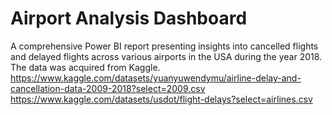 # Airport Analysis Dashboard
A comprehensive Power BI report presenting insights into cancelled flights and delayed flights across various airports in the USA during the year 2018. <br/>
The data was acquired from Kaggle. <br/>
https://www.kaggle.com/datasets/yuanyuwendymu/airline-delay-and-cancellation-data-2009-2018?select=2009.csv <br/>
https://www.kaggle.com/datasets/usdot/flight-delays?select=airlines.csv <br/>
